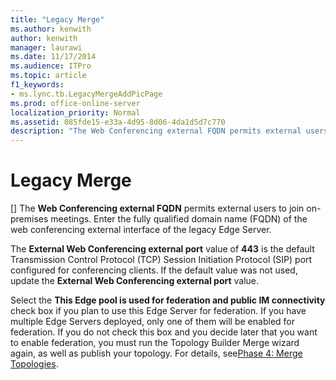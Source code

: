 ```yaml
---
title: "Legacy Merge"
ms.author: kenwith
author: kenwith
manager: laurawi
ms.date: 11/17/2014
ms.audience: ITPro
ms.topic: article
f1_keywords:
- ms.lync.tb.LegacyMergeAddPicPage
ms.prod: office-online-server
localization_priority: Normal
ms.assetid: 085fde15-e33a-4d95-8d06-4da1d5d7c770
description: "The Web Conferencing external FQDN permits external users to join on-premises meetings. Enter the fully qualified domain name (FQDN) of the web conferencing external interface of the legacy Edge Server."
---
```


# Legacy Merge
[]
The **Web Conferencing external FQDN** permits external users to join on-premises meetings. Enter the fully qualified domain name (FQDN) of the web conferencing external interface of the legacy Edge Server.
  
The **External Web Conferencing external port** value of **443** is the default Transmission Control Protocol (TCP) Session Initiation Protocol (SIP) port configured for conferencing clients. If the default value was not used, update the **External Web Conferencing external port** value.
  
Select the **This Edge pool is used for federation and public IM connectivity** check box if you plan to use this Edge Server for federation. If you have multiple Edge Servers deployed, only one of them will be enabled for federation. If you do not check this box and you decide later that you want to enable federation, you must run the Topology Builder Merge wizard again, as well as publish your topology. For details, see[Phase 4: Merge Topologies](http://technet.microsoft.com/library/81eb5bb2-1fd7-4611-a2aa-eb2393c8abc9.aspx).
  

